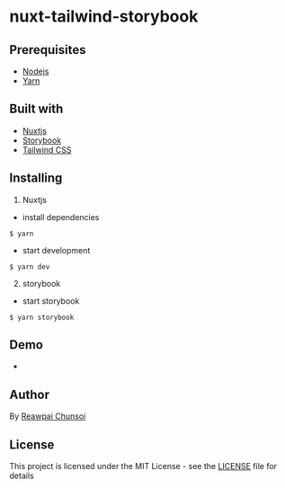 # nuxt-tailwind-storybook

## Prerequisites

- [Nodejs](https://nodejs.org/en/)
- [Yarn](https://yarnpkg.com/)

## Built with

- [Nuxtjs](https://nuxtjs.org/guide/)
- [Storybook](https://storybook.js.org/)
- [Tailwind CSS](https://tailwindcss.com/)

## Installing

1. Nuxtjs

- install dependencies

```
$ yarn
```

- start development

```
$ yarn dev
```

2. storybook

- start storybook

```
$ yarn storybook
```

## Demo

-

## Author

By [Reawpai Chunsoi](https://github.com/phaicom/)

## License

This project is licensed under the MIT License - see the [LICENSE](LICENSE) file for details
